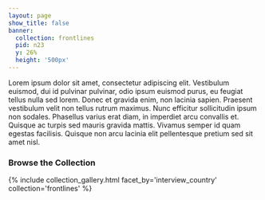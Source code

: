 ```yaml
---
layout: page
show_title: false
banner:
  collection: frontlines
  pid: n23
  y: 26%
  height: '500px'
---
```




Lorem ipsum dolor sit amet, consectetur adipiscing elit. Vestibulum euismod, dui id pulvinar pulvinar, odio ipsum euismod purus, eu feugiat tellus nulla sed lorem. Donec et gravida enim, non lacinia sapien. Praesent vestibulum velit non tellus rutrum maximus. Nunc efficitur sollicitudin ipsum non sodales. Phasellus varius erat diam, in imperdiet arcu convallis et. Quisque ac turpis sed mauris gravida mattis. Vivamus semper id quam egestas facilisis. Quisque non arcu lacinia elit pellentesque pretium sed sit amet nisl.


### Browse the Collection

{% include collection_gallery.html facet_by='interview_country' collection='frontlines' %}

